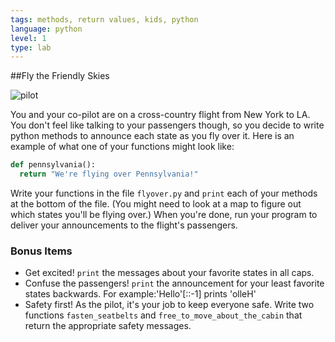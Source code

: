 ```yaml
---
tags: methods, return values, kids, python
language: python
level: 1
type: lab
---
```


##Fly the Friendly Skies

![pilot](https://s3.amazonaws.com/after-school-assets/pilot.jpg)

You and your co-pilot are on a cross-country flight from New York to LA. You don't feel like talking to your passengers though, so you decide to write python methods to announce each state as you fly over it. Here is an example of what one of your functions might look like:

```python
def pennsylvania():
  return "We're flying over Pennsylvania!"
```

Write your functions in the file `flyover.py` and `print` each of your methods at the bottom of the file. (You might need to look at a map to figure out which states you'll be flying over.) When you're done, run your program to deliver your announcements to the flight's passengers.

### Bonus Items
* Get excited! `print` the messages about your favorite states in all caps.
* Confuse the passengers! `print` the announcement for your least favorite states backwards.
  For example:'Hello'[::-1]
  prints 'olleH'
* Safety first! As the pilot, it's your job to keep everyone safe. Write two functions `fasten_seatbelts` and `free_to_move_about_the_cabin` that return the appropriate safety messages.
